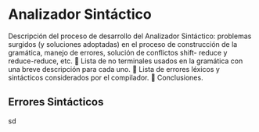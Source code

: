# Analizador Sintáctico

Descripción del proceso de desarrollo del Analizador Sintáctico: problemas surgidos (y soluciones
adoptadas) en el proceso de construcción de la gramática, manejo de errores, solución de conflictos shift-
reduce y reduce-reduce, etc.
 Lista de no terminales usados en la gramática con una breve descripción para cada uno.
 Lista de errores léxicos y sintácticos considerados por el compilador.
 Conclusiones.

## Errores Sintácticos

sd
